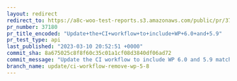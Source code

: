 ```yaml
---
layout: redirect
redirect_to: https://a8c-woo-test-reports.s3.amazonaws.com/public/pr/37180/api/index.html
pr_number: 37180
pr_title_encoded: "Update+the+CI+workflow+to+include+WP+6.0+and+5.9"
pr_test_type: api
last_published: "2023-03-10 20:52:51 +0000"
commit_sha: 8a675025c8f8f60c35c01a1cf08d3840df06ad72
commit_message: "Update the CI workflow to include WP 6.0 and 5.9 matching our L-2 sup…"
branch_name: update/ci-workflow-remove-wp-5-8
---
```


